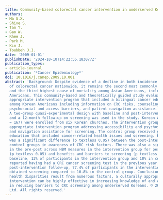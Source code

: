 ```yaml
---
title: Community-based colorectal cancer intervention in underserved Korean Americans
authors:
- Ma G.X.
- Shive S.
- Tan Y.
- Gao W.
- Rhee J.
- Park M.
- Kim J.
- Toubbeh J.I.
date: '2009-01-01'
publishDate: '2024-10-10T14:22:55.183077Z'
publication_types:
- article-journal
publication: '*Cancer Epidemiology*'
doi: 10.1016/j.canep.2009.10.001
abstract: 'Background: Despite evidence of a decline in both incidence and prevalence
  of colorectal cancer nationwide, it remains the second most commonly diagnosed cancer
  and the third highest cause of mortality among Asian Americans, including Korean
  Americans. This community-based and theoretically guided study evaluated a culturally
  appropriate intervention program that included a bilingual cancer educational program
  among Korean Americans including information on CRC risks, counseling to address
  psychosocial and access barriers, and patient navigation assistance. Method(s):
  A two-group quasi-experimental design with baseline and post-intervention assessment
  and a 12-month follow-up on screening was used in the study. Korean Americans (N
  = 167) were enrolled from six Korean churches. The intervention group received culturally
  appropriate intervention program addressing accessibility and psychosocial barriers,
  and navigation assistance for screening. The control group received general health
  education that included cancer-related health issues and screening. Result(s): There
  was a significant difference (p textless 0.05) between the post-intervention and
  control groups in awareness of CRC risk factors. There was also a significant improvement
  in the pre-post across HBM measures in the intervention group for perceived susceptibility
  (p textless 0.05) and benefits and barriers to screening (p textless 0.001). At
  baseline, 13% of participants in the intervention group and 10% in control group
  reported having had a CRC cancer screening test in the previous year. At the 12-month
  post-intervention follow-up, 77.4% of participants in the intervention group had
  obtained screening compared to 10.8% in the control group. Conclusion(s): While
  health disparities result from numerous factors, a culturally appropriate and church-based
  intervention can be highly effective in increasing knowledge of and access to, and
  in reducing barriers to CRC screening among underserved Koreans. © 2009 Elsevier
  Ltd. All rights reserved.'
---
```

